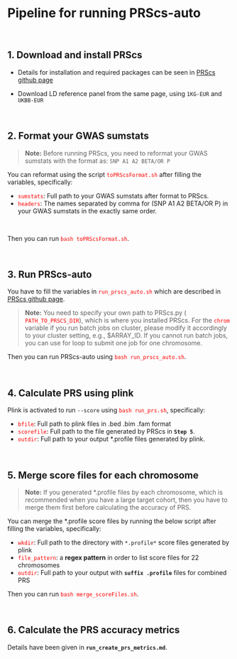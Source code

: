# Pipeline for running PRScs-auto

<br>


## 1. Download and install PRScs

- Details for installation and required packages can be seen in [PRScs github page](https://github.com/getian107/PRScs)

- Download LD reference panel from the same page, using `1KG-EUR` and `UKBB-EUR`

<br>

## 2. Format your GWAS sumstats

> **Note:** Before running PRScs, you need to reformat your GWAS sumstats with the format as: `SNP A1 A2 BETA/OR P` 


You can reformat using the script <span style="color:red"> `toPRScsFormat.sh`</span> after filling the variables, specifically:
 
 - <span style="color:red"> `sumstats`</span>: Full path to your GWAS sumstats after format to PRScs.
 - <span style="color:red"> `headers`</span>: The names separated by comma for (SNP A1 A2 BETA/OR P) in your GWAS sumstats in the exactly same order.

<br>

Then you can run <span style="color:red"> `bash toPRScsFormat.sh`</span>.

<br>

## 3. Run PRScs-auto

You have to fill the variables in <span style="color:red"> `run_prscs_auto.sh`</span> which are described in [PRScs github page](https://github.com/getian107/PRScs).

> **Note:** You need to specify your own path to PRScs.py (<span style="color:red"> `PATH_TO_PRSCS_DIR`</span>), which is where you installed PRScs. For the <span style="color:red"> `chrom`</span> variable if you run batch jobs on cluster, please modify it accordingly to your cluster setting, e.g., $ARRAY_ID. If you cannot run batch jobs, you can use for loop to submit one job for one chromosome. 


Then you can run PRScs-auto using <span style="color:red"> `bash run_prscs_auto.sh`</span>. 

<br>

## 4. Calculate PRS using plink

Plink is activated to run `--score` using <span style="color:red"> `bash run_prs.sh`</span>, specifically:

 - <span style="color:red"> `bfile`</span>: Full path to plink files in .bed .bim .fam format
 - <span style="color:red"> `scorefile`</span>: Full path to the file generated by PRScs in **`Step 5`**.
 - <span style="color:red"> `outdir`</span>: Full path to your output *.profile files generated by plink.


<br>

## 5. Merge score files for each chromosome

> **Note:** If you generated *.profile files by each chromosome, which is recommended when you have a large target cohort, then you have to merge them first before calculating the accuracy of PRS.

You can merge the *.profile score files by running the below script after filling the variables, specifically:

 - <span style="color:red"> `wkdir`</span>: Full path to the directory with `*.profile*` score files generated by plink
 - <span style="color:red"> `file_pattern`</span>: a **regex pattern** in order to list score files for 22 chromosomes
 - <span style="color:red"> `outdir`</span>: Full path to your output with **`suffix .profile`** files for combined PRS

Then you can run <span style="color:red"> `bash merge_scoreFiles.sh`</span>.

<br>

## 6. Calculate the PRS accuracy metrics

Details have been given in **`run_create_prs_metrics.md`**.

<br>


<br>


